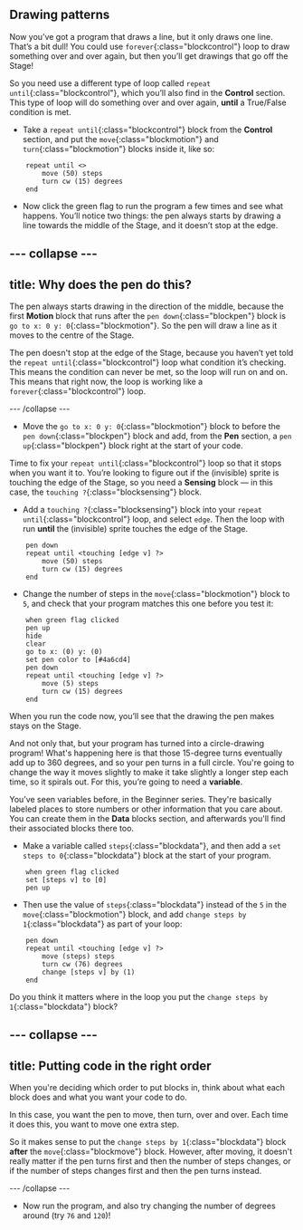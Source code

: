## Drawing patterns
Now you’ve got a program that draws a line, but it only draws one line. That’s a bit dull! You could use 
`forever`{:class="blockcontrol"} loop to draw something over and over again, but then you’ll get drawings that go off the Stage!

So you need use a different type of loop called `repeat until`{:class="blockcontrol"}, which you’ll also find in the **Control** section. This type of loop will do something over and over again, **until** a True/False condition is met. 

+ Take a `repeat until`{:class="blockcontrol"} block from the **Control** section, and put the `move`{:class="blockmotion"} and `turn`{:class="blockmotion"} blocks inside it, like so: 

```blocks
    repeat until <> 
        move (50) steps
        turn cw (15) degrees
    end
```

+ Now click the green flag to run the program a few times and see what happens. You’ll notice two things: the pen always starts by drawing a line towards the middle of the Stage, and it doesn’t stop at the edge.

--- collapse ---
---
title: Why does the pen do this?
---

The pen always starts drawing in the direction of the middle, because the first **Motion** block that runs after the `pen down`{:class="blockpen"} block is `go to x: 0 y: 0`{:class="blockmotion"}. So the pen will draw a line as it moves to the centre of the Stage.

The pen doesn't stop at the edge of the Stage, because you haven’t yet told the `repeat until`{:class="blockcontrol"} loop what condition it’s checking. This means the condition can never be met, so the loop will run on and on. This means that right now, the loop is working like a `forever`{:class="blockcontrol"} loop.

--- /collapse ---

+ Move the `go to x: 0 y: 0`{:class="blockmotion"} block to before the `pen down`{:class="blockpen"} block and add, from the **Pen** section, a `pen up`{:class="blockpen"} block right at the start of your code.

Time to fix your `repeat until`{:class="blockcontrol"} loop so that it stops when you want it to. You’re looking to figure out if the (invisible) sprite is touching the edge of the Stage, so you need a **Sensing** block — in this case, the `touching ?`{:class="blocksensing"} block. 

+ Add a `touching ?`{:class="blocksensing"} block into your `repeat until`{:class="blockcontrol"} loop, and select `edge`. Then the loop with run **until** the (invisible) sprite touches the edge of the Stage.

```blocks
    pen down
    repeat until <touching [edge v] ?> 
        move (50) steps
        turn cw (15) degrees
    end
```

+ Change the number of steps in the `move`{:class="blockmotion"} block to `5`, and check that your program matches this one before you test it: 

```blocks
    when green flag clicked
    pen up
    hide
    clear
    go to x: (0) y: (0)
    set pen color to [#4a6cd4]
    pen down
    repeat until <touching [edge v] ?> 
        move (5) steps
        turn cw (15) degrees
    end
```

When you run the code now, you’ll see that the drawing the pen makes stays on the Stage.

And not only that, but your program has turned into a circle-drawing program! What's happening here is that those 15-degree turns eventually add up to 360 degrees, and so your pen turns in a full circle. You're going to change the way it moves slightly to make it take slightly a longer step each time, so it spirals out. For this, you’re going to need a **variable**.

You’ve seen variables before, in the Beginner series. They're basically labeled places to store numbers or other information that you care about. You can create them in the **Data** blocks section, and afterwards you'll find their associated blocks there too.

+ Make a variable called `steps`{:class="blockdata"}, and then add a `set steps to 0`{:class="blockdata"} block at the start of your program.

```blocks
    when green flag clicked
    set [steps v] to [0]
    pen up
```

+ Then use the value of `steps`{:class="blockdata"} instead of the `5` in the `move`{:class="blockmotion"} block, and add `change steps by 1`{:class="blockdata"} as part of your loop:

```blocks
    pen down
    repeat until <touching [edge v] ?> 
        move (steps) steps
        turn cw (76) degrees
        change [steps v] by (1)
    end
```
 Do you think it matters where in the loop you put the `change steps by 1`{:class="blockdata"} block?

--- collapse ---
---
title: Putting code in the right order
---

When you're deciding which order to put blocks in, think about what each block does and what you want your code to do.

In this case, you want the pen to move, then turn, over and over. Each time it does this, you want to move one extra step.

So it makes sense to put the `change steps by 1`{:class="blockdata"} block **after** the `move`{:class="blockmove"} block. However, after moving, it doesn't really matter if the pen turns first and then the number of steps changes, or if the number of steps changes first and then the pen turns instead.

--- /collapse ---

+ Now run the program, and also try changing the number of degrees around (try `76` and `120`)!
